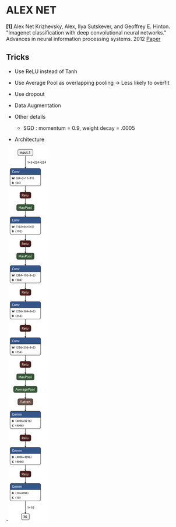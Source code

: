 # ALEX NET
**[1]** Alex Net
Krizhevsky, Alex, Ilya Sutskever, and Geoffrey E. Hinton. "Imagenet classification with deep convolutional neural networks." Advances in neural information processing systems. 2012
[Paper](http://papers.nips.cc/paper/4824-imagenet-classification-with-deep-convolutional-neural-networks.pdf)


## Tricks
- Use ReLU instead of Tanh
- Use Average Pool as overlapping pooling -> Less likely to overfit
- Use dropout
- Data Augmentation
- Other details
  - SGD : momentum = 0.9, weight decay = .0005


- Architecture

-![model](model.png)
